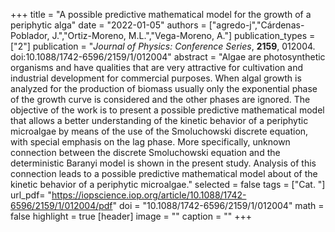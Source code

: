 +++
title = "A possible predictive mathematical model for the growth of a periphytic alga"
date = "2022-01-05"
authors = ["agredo-j","Cárdenas-Poblador, J.","Ortiz-Moreno, M.L.","Vega-Moreno, A."]
publication_types = ["2"]
publication = "*Journal of Physics: Conference Series*, **2159**, 012004. doi:10.1088/1742-6596/2159/1/012004"
abstract = "Algae are photosynthetic organisms and have qualities that are very attractive for cultivation and industrial development for commercial purposes. When algal growth is analyzed for the production of biomass usually only the exponential phase of the growth curve is considered and the other phases are ignored. The objective of the work is to present a possible predictive mathematical model that allows a better understanding of the kinetic behavior of a periphytic microalgae by means of the use of the Smoluchowski discrete equation, with special emphasis on the lag phase. More specifically, unknown connection between the discrete Smoluchowski equation and the deterministic Baranyi model is shown in the present study. Analysis of this connection leads to a possible predictive mathematical model about of the kinetic behavior of a periphytic microalgae."
selected = false
tags = ["Cat. "]
url_pdf= "https://iopscience.iop.org/article/10.1088/1742-6596/2159/1/012004/pdf"
doi = "10.1088/1742-6596/2159/1/012004"
math = false
highlight = true
[header]
image = ""
caption = ""
+++
